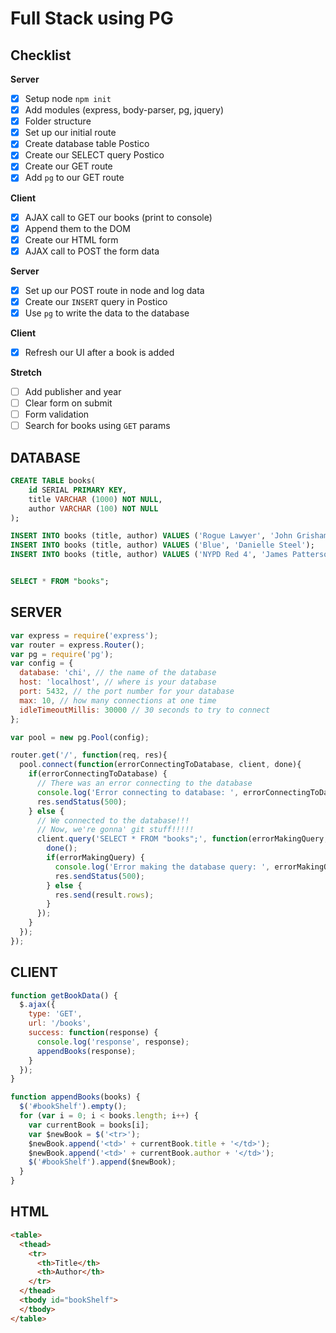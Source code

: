 # Full Stack using PG

## Checklist
**Server**

- [x] Setup node `npm init`
 - [x] Add modules (express, body-parser, pg, jquery)
 - [x] Folder structure
 - [x] Set up our initial route
- [x] Create database table Postico
- [x] Create our SELECT query Postico
- [x] Create our GET route
- [x] Add `pg` to our GET route

**Client**

- [x] AJAX call to GET our books (print to console)
- [x] Append them to the DOM
- [x] Create our HTML form
- [x] AJAX call to POST the form data

**Server**

- [x] Set up our POST route in node and log data
- [x] Create our `INSERT` query in Postico
- [x] Use `pg` to write the data to the database

**Client**

- [x] Refresh our UI after a book is added


**Stretch**

- [ ] Add publisher and year
- [ ] Clear form on submit
- [ ] Form validation
- [ ] Search for books using `GET` params

## DATABASE
```SQL
CREATE TABLE books(
	id SERIAL PRIMARY KEY,
	title VARCHAR (1000) NOT NULL,
	author VARCHAR (100) NOT NULL
);

INSERT INTO books (title, author) VALUES ('Rogue Lawyer', 'John Grisham');
INSERT INTO books (title, author) VALUES ('Blue', 'Danielle Steel');
INSERT INTO books (title, author) VALUES ('NYPD Red 4', 'James Patterson and Marshall Karp');


SELECT * FROM "books";
```

## SERVER
```JavaScript
var express = require('express');
var router = express.Router();
var pg = require('pg');
var config = {
  database: 'chi', // the name of the database
  host: 'localhost', // where is your database
  port: 5432, // the port number for your database
  max: 10, // how many connections at one time
  idleTimeoutMillis: 30000 // 30 seconds to try to connect
};

var pool = new pg.Pool(config);

router.get('/', function(req, res){
  pool.connect(function(errorConnectingToDatabase, client, done){
    if(errorConnectingToDatabase) {
      // There was an error connecting to the database
      console.log('Error connecting to database: ', errorConnectingToDatabase);
      res.sendStatus(500);
    } else {
      // We connected to the database!!!
      // Now, we're gonna' git stuff!!!!!
      client.query('SELECT * FROM "books";', function(errorMakingQuery, result){
        done();
        if(errorMakingQuery) {
          console.log('Error making the database query: ', errorMakingQuery);
          res.sendStatus(500);
        } else {
          res.send(result.rows);
        }
      });
    }
  });
});
```

## CLIENT
```JavaScript
function getBookData() {
  $.ajax({
    type: 'GET',
    url: '/books',
    success: function(response) {
      console.log('response', response);
      appendBooks(response);
    }
  });
}

function appendBooks(books) {
  $('#bookShelf').empty();
  for (var i = 0; i < books.length; i++) {
    var currentBook = books[i];
    var $newBook = $('<tr>');
    $newBook.append('<td>' + currentBook.title + '</td>');
    $newBook.append('<td>' + currentBook.author + '</td>');
    $('#bookShelf').append($newBook);
  }
}
```

## HTML
```HTML
<table>
  <thead>
    <tr>
      <th>Title</th>
      <th>Author</th>
    </tr>
  </thead>
  <tbody id="bookShelf">
  </tbody>
</table>
```
